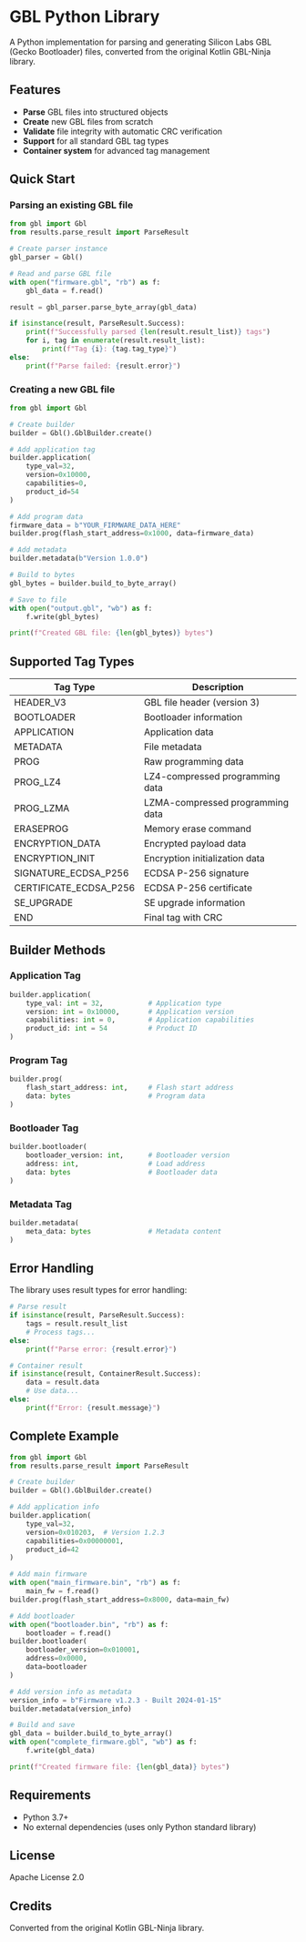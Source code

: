 # GBL Python Library

A Python implementation for parsing and generating Silicon Labs GBL (Gecko Bootloader) files, converted from the original Kotlin GBL-Ninja library.

## Features

* **Parse** GBL files into structured objects
* **Create** new GBL files from scratch
* **Validate** file integrity with automatic CRC verification
* **Support** for all standard GBL tag types
* **Container system** for advanced tag management

## Quick Start

### Parsing an existing GBL file

```python
from gbl import Gbl
from results.parse_result import ParseResult

# Create parser instance
gbl_parser = Gbl()

# Read and parse GBL file
with open("firmware.gbl", "rb") as f:
    gbl_data = f.read()

result = gbl_parser.parse_byte_array(gbl_data)

if isinstance(result, ParseResult.Success):
    print(f"Successfully parsed {len(result.result_list)} tags")
    for i, tag in enumerate(result.result_list):
        print(f"Tag {i}: {tag.tag_type}")
else:
    print(f"Parse failed: {result.error}")
```

### Creating a new GBL file

```python
from gbl import Gbl

# Create builder
builder = Gbl().GblBuilder.create()

# Add application tag
builder.application(
    type_val=32,
    version=0x10000,
    capabilities=0,
    product_id=54
)

# Add program data
firmware_data = b"YOUR_FIRMWARE_DATA_HERE"
builder.prog(flash_start_address=0x1000, data=firmware_data)

# Add metadata
builder.metadata(b"Version 1.0.0")

# Build to bytes
gbl_bytes = builder.build_to_byte_array()

# Save to file
with open("output.gbl", "wb") as f:
    f.write(gbl_bytes)

print(f"Created GBL file: {len(gbl_bytes)} bytes")
```

## Supported Tag Types

| Tag Type             | Description                        |
|----------------------|------------------------------------|
| HEADER_V3            | GBL file header (version 3)       |
| BOOTLOADER           | Bootloader information             |
| APPLICATION          | Application data                   |
| METADATA             | File metadata                      |
| PROG                 | Raw programming data               |
| PROG_LZ4             | LZ4-compressed programming data    |
| PROG_LZMA            | LZMA-compressed programming data   |
| ERASEPROG            | Memory erase command               |
| ENCRYPTION_DATA      | Encrypted payload data             |
| ENCRYPTION_INIT      | Encryption initialization data     |
| SIGNATURE_ECDSA_P256 | ECDSA P-256 signature              |
| CERTIFICATE_ECDSA_P256| ECDSA P-256 certificate           |
| SE_UPGRADE           | SE upgrade information             |
| END                  | Final tag with CRC                 |

## Builder Methods

### Application Tag
```python
builder.application(
    type_val: int = 32,           # Application type
    version: int = 0x10000,       # Application version
    capabilities: int = 0,        # Application capabilities
    product_id: int = 54          # Product ID
)
```

### Program Tag
```python
builder.prog(
    flash_start_address: int,     # Flash start address
    data: bytes                   # Program data
)
```

### Bootloader Tag
```python
builder.bootloader(
    bootloader_version: int,      # Bootloader version
    address: int,                 # Load address
    data: bytes                   # Bootloader data
)
```

### Metadata Tag
```python
builder.metadata(
    meta_data: bytes              # Metadata content
)
```

## Error Handling

The library uses result types for error handling:

```python
# Parse result
if isinstance(result, ParseResult.Success):
    tags = result.result_list
    # Process tags...
else:
    print(f"Parse error: {result.error}")

# Container result
if isinstance(result, ContainerResult.Success):
    data = result.data
    # Use data...
else:
    print(f"Error: {result.message}")
```

## Complete Example

```python
from gbl import Gbl
from results.parse_result import ParseResult

# Create builder
builder = Gbl().GblBuilder.create()

# Add application info
builder.application(
    type_val=32,
    version=0x010203,  # Version 1.2.3
    capabilities=0x00000001,
    product_id=42
)

# Add main firmware
with open("main_firmware.bin", "rb") as f:
    main_fw = f.read()
builder.prog(flash_start_address=0x8000, data=main_fw)

# Add bootloader
with open("bootloader.bin", "rb") as f:
    bootloader = f.read()
builder.bootloader(
    bootloader_version=0x010001,
    address=0x0000,
    data=bootloader
)

# Add version info as metadata
version_info = b"Firmware v1.2.3 - Built 2024-01-15"
builder.metadata(version_info)

# Build and save
gbl_data = builder.build_to_byte_array()
with open("complete_firmware.gbl", "wb") as f:
    f.write(gbl_data)

print(f"Created firmware file: {len(gbl_data)} bytes")
```

## Requirements

- Python 3.7+
- No external dependencies (uses only Python standard library)

## License

Apache License 2.0

## Credits

Converted from the original Kotlin GBL-Ninja library.
